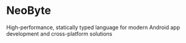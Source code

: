 # NeoByte
High-performance, statically typed language for modern Android app development and cross-platform solutions
